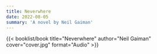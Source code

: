 ```yaml
---
title: Neverwhere
date: 2022-08-05
summary: 'A novel by Neil Gaiman'
---
```


{{< booklist/book
title="Neverwhere"
author="Neil Gaiman"
cover="cover.jpg"
format="Audio" >}}
